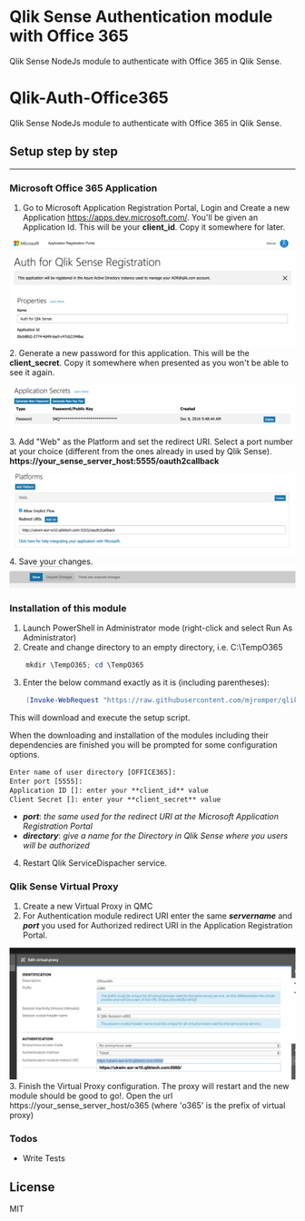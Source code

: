 # Qlik Sense Authentication module with Office 365

Qlik Sense NodeJs module to authenticate with Office 365 in Qlik Sense.

# Qlik-Auth-Office365

Qlik Sense NodeJs module to authenticate with Office 365 in Qlik Sense.
## Setup step by step
---
### Microsoft Office 365 Application
1. Go to Microsoft Application Registration Portal, Login and Create a new Application https://apps.dev.microsoft.com/. You'll be given an Application Id. This will be your **client_id**. Copy it somewhere for later.

![](https://github.com/mjromper/qlik-auth-office365/raw/master/docs/images/createapp.png)
2. Generate a new password for this application. This will be the **client_secret**. Copy it somewhere when presented as you won't be able to see it again.

![](https://github.com/mjromper/qlik-auth-office365/raw/master/docs/images/generatepassword.png)
3. Add "Web" as the Platform and set the redirect URI. Select a port number at your choice (different from the ones already in used by Qlik Sense). **https://your_sense_server_host:5555/oauth2callback**

![](https://github.com/mjromper/qlik-auth-office365/raw/master/docs/images/webapplicationredirect.png)
4. Save your changes.
![](https://github.com/mjromper/qlik-auth-office365/raw/master/docs/images/saveconfig.png)

### Installation of this module

1. Launch PowerShell in Administrator mode (right-click and select Run As Administrator)
2. Create and change directory to an empty directory, i.e. C:\TempO365

```powershell
    mkdir \TempO365; cd \TempO365
```
3. Enter the below command exactly as it is (including parentheses):

```powershell
    (Invoke-WebRequest "https://raw.githubusercontent.com/mjromper/qlik-auth-office365/master/setup.ps1" -OutFile setup.ps1) | .\setup.ps1
```

This will download and execute the setup script.

When the downloading and installation of the modules including their dependencies are finished you will be prompted for some configuration options.
```
Enter name of user directory [OFFICE365]:
Enter port [5555]:
Application ID []: enter your **client_id** value
Client Secret []: enter your **client_secret** value
```
- ***port***: *the same used for the redirect URI at the Microsoft Application Registration Portal*
- ***directory***: *give a name for the Directory in Qlik Sense where you users will be authorized*

4. Restart Qlik ServiceDispacher service.

### Qlik Sense Virtual Proxy
1. Create a new Virtual Proxy in QMC
2. For Authentication module redirect URI enter the same ***servername*** and ***port*** you used for Authorized redirect URI in the Application Registration Portal.

![](https://github.com/mjromper/qlik-auth-office365/raw/master/docs/images/virtual-proxy.png)
3. Finish the Virtual Proxy configuration. The proxy will restart and the new module should be good to go!. Open the url https://your_sense_server_host/o365 (where 'o365' is the prefix of virtual proxy)

### Todos
 - Write Tests

License
----

MIT
